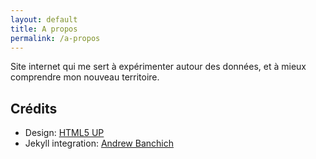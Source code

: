 ```yaml
---
layout: default
title: A propos
permalink: /a-propos
---
```


Site internet qui me sert à expérimenter autour des données, et à mieux comprendre mon nouveau territoire.


## Crédits

<ul class="">
  <li>Design: <a href="http://html5up.net">HTML5 UP</a></li>
  <li>Jekyll integration: <a href="http://andrewbanchi.ch">Andrew Banchich</a></li>
</ul>
